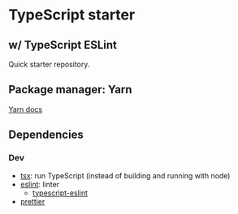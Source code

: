 # TypeScript starter

## w/ TypeScript ESLint

Quick starter repository.

## Package manager: Yarn

[Yarn docs](https://yarnpkg.com/)

## Dependencies

### Dev

- [tsx](https://tsx.is/): run TypeScript (instead of building and running with node)
- [eslint](https://eslint.org/): linter
  - [typescript-eslint](https://github.com/typescript-eslint/typescript-eslint)
- [prettier](https://prettier.io/)
